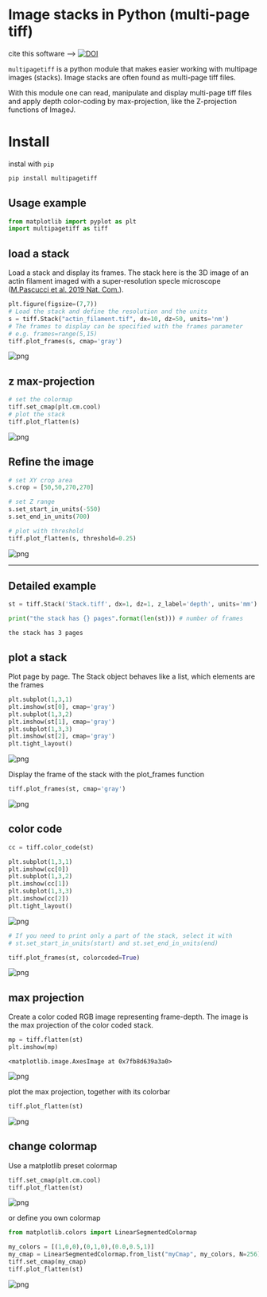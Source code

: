 # Image stacks in Python (multi-page tiff)

cite this software --> [![DOI](https://zenodo.org/badge/166888905.svg)](https://zenodo.org/badge/latestdoi/166888905)

`multipagetiff` is a python module that makes easier working with multipage images (stacks). Image stacks are often found as multi-page tiff files.

With this module one can read, manipulate and display multi-page tiff files and apply depth color-coding by max-projection, like the Z-projection functions of ImageJ.

# Install
instal with `pip`
```sh
pip install multipagetiff
```

## Usage example
```python
from matplotlib import pyplot as plt
import multipagetiff as tiff
```

## load a stack
Load a stack and display its frames.
The stack here is the 3D image of an actin filament imaged with a super-resolution specle microscope ([M.Pascucci et al. 2019 Nat. Com.](https://www.nature.com/articles/s41467-019-09297-5.pdf?origin=ppub)).


```python
plt.figure(figsize=(7,7))
# Load the stack and define the resolution and the units
s = tiff.Stack("actin_filament.tif", dx=10, dz=50, units='nm')
# The frames to display can be specified with the frames parameter
# e.g. frames=range(5,15)
tiff.plot_frames(s, cmap='gray')
```


    
![png](imgs/output_4_0.png)
    


## z max-projection


```python
# set the colormap
tiff.set_cmap(plt.cm.cool)
# plot the stack
tiff.plot_flatten(s)
```


    
![png](imgs/output_6_0.png)
    


## Refine the image


```python
# set XY crop area
s.crop = [50,50,270,270]

# set Z range
s.set_start_in_units(-550)
s.set_end_in_units(700)

# plot with threshold
tiff.plot_flatten(s, threshold=0.25)
```


    
![png](imgs/output_8_0.png)
    


---

## Detailed example


```python
st = tiff.Stack('Stack.tiff', dx=1, dz=1, z_label='depth', units='mm')

print("the stack has {} pages".format(len(st))) # number of frames
```

    the stack has 3 pages


## plot a stack

Plot page by page. The Stack object behaves like a list, which elements are the frames


```python
plt.subplot(1,3,1)
plt.imshow(st[0], cmap='gray')
plt.subplot(1,3,2)
plt.imshow(st[1], cmap='gray')
plt.subplot(1,3,3)
plt.imshow(st[2], cmap='gray')
plt.tight_layout()
```


    
![png](imgs/output_14_0.png)
    


Display the frame of the stack with the plot_frames function


```python
tiff.plot_frames(st, cmap='gray')
```


    
![png](imgs/output_16_0.png)
    


## color code


```python
cc = tiff.color_code(st)

plt.subplot(1,3,1)
plt.imshow(cc[0])
plt.subplot(1,3,2)
plt.imshow(cc[1])
plt.subplot(1,3,3)
plt.imshow(cc[2])
plt.tight_layout()
```


    
![png](imgs/output_18_0.png)
    



```python
# If you need to print only a part of the stack, select it with
# st.set_start_in_units(start) and st.set_end_in_units(end)

tiff.plot_frames(st, colorcoded=True)
```


    
![png](imgs/output_19_0.png)
    


## max projection

Create a color coded RGB image representing frame-depth. The image is the max projection of the color coded stack.


```python
mp = tiff.flatten(st)
plt.imshow(mp)
```




    <matplotlib.image.AxesImage at 0x7fb8d639a3a0>




    
![png](imgs/output_22_1.png)
    


plot the max projection, together with its colorbar


```python
tiff.plot_flatten(st)
```


    
![png](imgs/output_24_0.png)
    


## change colormap

Use a matplotlib preset colormap


```python
tiff.set_cmap(plt.cm.cool)
tiff.plot_flatten(st)
```


    
![png](imgs/output_27_0.png)
    


or define you own colormap


```python
from matplotlib.colors import LinearSegmentedColormap

my_colors = [(1,0,0),(0,1,0),(0.0,0.5,1)]
my_cmap = LinearSegmentedColormap.from_list("myCmap", my_colors, N=256)
tiff.set_cmap(my_cmap)
tiff.plot_flatten(st)
```


    
![png](imgs/output_29_0.png)
    
